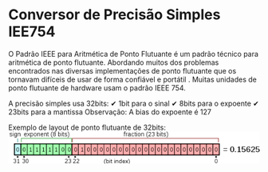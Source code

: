 # Conversor de Precisão Simples IEE754

O Padrão IEEE para Aritmética de Ponto Flutuante é um padrão técnico para aritmética de ponto flutuante. Abordando muitos dos problemas encontrados nas diversas implementações de ponto flutuante que os tornavam difíceis de usar de forma confiável e portátil . Muitas unidades de ponto flutuante de hardware usam o padrão IEEE 754.  

A precisão simples usa 32bits:
✔ 1bit para o sinal
✔ 8bits para o expoente
✔ 23bits para a mantissa
Observação: A bias do expoente é 127

Exemplo de layout de ponto flutuante de 32bits:<br>
<img src="src/img-layout.png">

